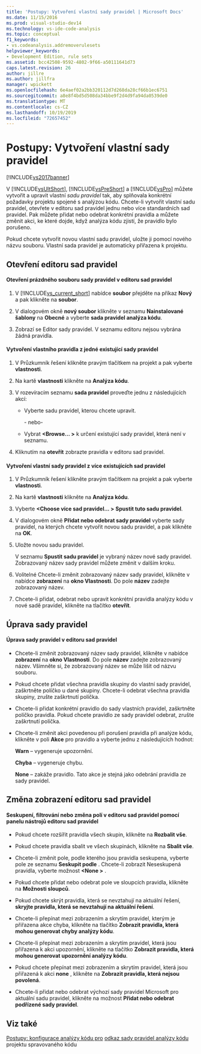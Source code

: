 ```yaml
---
title: 'Postupy: Vytvoření vlastní sady pravidel | Microsoft Docs'
ms.date: 11/15/2016
ms.prod: visual-studio-dev14
ms.technology: vs-ide-code-analysis
ms.topic: conceptual
f1_keywords:
- vs.codeanalysis.addremoverulesets
helpviewer_keywords:
- Development Edition, rule sets
ms.assetid: bcc42508-9592-4802-9f66-a50111641d73
caps.latest.revision: 26
author: jillre
ms.author: jillfra
manager: wpickett
ms.openlocfilehash: 6e4aef02a2bb320112d7d268da28cf66b1ec6751
ms.sourcegitcommit: a8e8f4bd5d508da34bbe9f2d4d9fa94da0539de0
ms.translationtype: MT
ms.contentlocale: cs-CZ
ms.lasthandoff: 10/19/2019
ms.locfileid: "72657452"
---
```

# <a name="how-to-create-a-custom-rule-set"></a>Postupy: Vytvoření vlastní sady pravidel
[!INCLUDE[vs2017banner](../includes/vs2017banner.md)]

V [!INCLUDE[vsUltShort](../includes/vsultshort-md.md)], [!INCLUDE[vsPreShort](../includes/vspreshort-md.md)] a [!INCLUDE[vsPro](../includes/vspro-md.md)] můžete vytvořit a upravit vlastní *sadu pravidel* tak, aby splňovala konkrétní požadavky projektu spojené s analýzou kódu. Chcete-li vytvořit vlastní sadu pravidel, otevřete v editoru sad pravidel jednu nebo více standardních sad pravidel. Pak můžete přidat nebo odebrat konkrétní pravidla a můžete změnit akci, ke které dojde, když analýza kódu zjistí, že pravidlo bylo porušeno.

 Pokud chcete vytvořit novou vlastní sadu pravidel, uložte ji pomocí nového názvu souboru. Vlastní sada pravidel je automaticky přiřazena k projektu.

## <a name="opening-the-rule-set-editor"></a>Otevření editoru sad pravidel

#### <a name="to-open-an-empty-rule-set-file-in-the-rule-set-editor"></a>Otevření prázdného souboru sady pravidel v editoru sad pravidel

1. V [!INCLUDE[vs_current_short](../includes/vs-current-short-md.md)] nabídce **soubor** přejděte na příkaz **Nový** a pak klikněte na **soubor**.

2. V dialogovém okně **nový soubor** klikněte v seznamu **Nainstalované šablony** na **Obecné** a vyberte **sada pravidel analýza kódu**.

3. Zobrazí se Editor sady pravidel. V seznamu editoru nejsou vybrána žádná pravidla.

#### <a name="to-create-a-custom-rule-from-a-single-existing-rule-set"></a>Vytvoření vlastního pravidla z jedné existující sady pravidel

1. V Průzkumník řešení klikněte pravým tlačítkem na projekt a pak vyberte **vlastnosti**.

2. Na kartě **vlastnosti** klikněte na **Analýza kódu**.

3. V rozevíracím seznamu **sada pravidel** proveďte jednu z následujících akcí:

   - Vyberte sadu pravidel, kterou chcete upravit.

     \- nebo-

   - Vybrat **\<Browse... >** k určení existující sady pravidel, která není v seznamu.

4. Kliknutím na **otevřít** zobrazte pravidla v editoru sad pravidel.

#### <a name="to-create-a-custom-rule-set-from-multiple-existing-rule-sets"></a>Vytvoření vlastní sady pravidel z více existujících sad pravidel

1. V Průzkumník řešení klikněte pravým tlačítkem na projekt a pak vyberte **vlastnosti**.

2. Na kartě **vlastnosti** klikněte na **Analýza kódu**.

3. Vyberte **\<Choose více sad pravidel... >** **Spustit tuto sadu pravidel**.

4. V dialogovém okně **Přidat nebo odebrat sady pravidel** vyberte sady pravidel, na kterých chcete vytvořit novou sadu pravidel, a pak klikněte na **OK**.

5. Uložte novou sadu pravidel.

     V seznamu **Spustit sadu pravidel** je vybraný název nové sady pravidel. Zobrazovaný název sady pravidel můžete změnit v dalším kroku.

6. Volitelné Chcete-li změnit zobrazovaný název sady pravidel, klikněte v nabídce **zobrazení** na **okno Vlastnosti**. Do pole **název** zadejte zobrazovaný název.

7. Chcete-li přidat, odebrat nebo upravit konkrétní pravidla analýzy kódu v nové sadě pravidel, klikněte na tlačítko **otevřít**.

## <a name="modifying-a-rule-set"></a>Úprava sady pravidel

#### <a name="to-modify-a-rule-set-in-the-rule-set-editor"></a>Úprava sady pravidel v editoru sad pravidel

- Chcete-li změnit zobrazovaný název sady pravidel, klikněte v nabídce **zobrazení** na **okno Vlastnosti**. Do pole **název** zadejte zobrazovaný název. Všimněte si, že zobrazovaný název se může lišit od názvu souboru.

- Pokud chcete přidat všechna pravidla skupiny do vlastní sady pravidel, zaškrtněte políčko u dané skupiny. Chcete-li odebrat všechna pravidla skupiny, zrušte zaškrtnutí políčka.

- Chcete-li přidat konkrétní pravidlo do sady vlastních pravidel, zaškrtněte políčko pravidla. Pokud chcete pravidlo ze sady pravidel odebrat, zrušte zaškrtnutí políčka.

- Chcete-li změnit akci povedenou při porušení pravidla při analýze kódu, klikněte v poli **Akce** pro pravidlo a vyberte jednu z následujících hodnot:

     **Warn** – vygeneruje upozornění.

     **Chyba** – vygeneruje chybu.

     **None** – zakáže pravidlo. Tato akce je stejná jako odebrání pravidla ze sady pravidel.

## <a name="changing-the-rule-set-editor-display"></a>Změna zobrazení editoru sad pravidel

#### <a name="to-group-filter-or-change-the-fields-in-the-rule-set-editor-by-using-the-rule-set-editor-toolbar"></a>Seskupení, filtrování nebo změna polí v editoru sad pravidel pomocí panelu nástrojů editoru sad pravidel

- Pokud chcete rozšířit pravidla všech skupin, klikněte na **Rozbalit vše**.

- Pokud chcete pravidla sbalit ve všech skupinách, klikněte na **Sbalit vše**.

- Chcete-li změnit pole, podle kterého jsou pravidla seskupena, vyberte pole ze seznamu **Seskupit podle** . Chcete-li zobrazit Neseskupená pravidla, vyberte možnost **\<None >** .

- Pokud chcete přidat nebo odebrat pole ve sloupcích pravidla, klikněte na **Možnosti sloupců**.

- Pokud chcete skrýt pravidla, která se nevztahují na aktuální řešení, **skryjte pravidla, která se nevztahují na aktuální řešení**.

- Chcete-li přepínat mezi zobrazením a skrytím pravidel, kterým je přiřazena akce chyba, klikněte na tlačítko **Zobrazit pravidla, která mohou generovat chyby analýzy kódu**.

- Chcete-li přepínat mezi zobrazením a skrytím pravidel, která jsou přiřazena k akci upozornění, klikněte na tlačítko **Zobrazit pravidla, která mohou generovat upozornění analýzy kódu**.

- Pokud chcete přepínat mezi zobrazením a skrytím pravidel, která jsou přiřazená k akci **none** , klikněte na **Zobrazit pravidla, která nejsou povolená**.

- Chcete-li přidat nebo odebrat výchozí sady pravidel Microsoft pro aktuální sadu pravidel, klikněte na možnost **Přidat nebo odebrat podřízené sady pravidel**.

## <a name="see-also"></a>Viz také
 [Postupy: konfigurace analýzy kódu pro](../code-quality/how-to-configure-code-analysis-for-a-managed-code-project.md) [odkaz sady pravidel analýzy kódu](../code-quality/code-analysis-rule-set-reference.md) projektu spravovaného kódu
